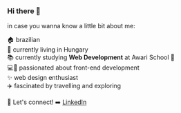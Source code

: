 
### Hi there 👋

in case you wanna know a little bit about me:

:house: brazilian <br/>
:round_pushpin: currently living in Hungary <br/>
:books: currently studying <strong>Web Development</strong> at Awari School :blue_heart: <br/>
:computer::woman: passionated about front-end development <br/>
:sparkles: web design enthusiast <br/>
:airplane: fascinated by travelling and exploring <br/>

:link: Let's connect! :arrow_right: 
[LinkedIn](https://www.linkedin.com/in/bianca-sehn-95b72b140/)
